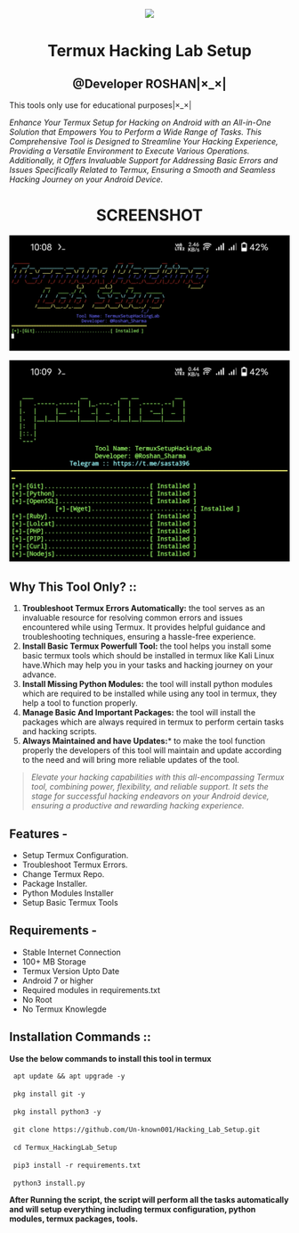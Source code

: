 <p align="center"><img src="https://user-images.githubusercontent.com/88341460/189536974-e0965a1d-3cc8-4507-a4c8-77aaa778a5c1.gif"></p>


<h1 align="center">Termux Hacking Lab Setup</h1>
<h2 align="center">@Developer ROSHAN|×_×|
</h2>
This tools only use for educational purposes|×_×|

_Enhance Your Termux Setup for Hacking on Android with an All-in-One Solution that Empowers You to Perform a Wide Range of Tasks. This Comprehensive Tool is Designed to Streamline Your Hacking Experience, Providing a Versatile Environment to Execute Various Operations. Additionally, it Offers Invaluable Support for Addressing Basic Errors and Issues Specifically Related to Termux, Ensuring a Smooth and Seamless Hacking Journey on your Android Device._
<h1 align="center">SCREENSHOT </h1>
<p>
<img src="https://github.com/Un-known001/Hacking_Lab_Setup/blob/65e8c87f629afa20d32cf25e4af95dc628b67833/Src/IMG_20240319_120019.jpg"
  </p>
  <p>
    <img src="https://github.com/Un-known001/Hacking_Lab_Setup/blob/afb2e4b3d8c7dd8a86cca6057d98548d6fe01c85/Src/IMG_20240319_115944.jpg"
  </p>

  




## Why This Tool Only? ::
1. **Troubleshoot Termux Errors Automatically:** the tool serves as an invaluable resource for resolving common errors and issues encountered while using Termux. It provides helpful guidance and troubleshooting techniques, ensuring a hassle-free experience.
2. **Install Basic Termux Powerfull Tool:** the tool helps you install some basic termux tools which should be installed in termux like Kali Linux have.Which may help you in your tasks and hacking journey on your advance.
3. **Install Missing Python Modules:** the tool will install python modules which are required to be installed while using any tool in termux, they help a tool to function properly. 
4. **Manage Basic And Important Packages:** the tool will install the packages which are always required in termux to perform certain tasks and hacking scripts.
5. **Always Maintained and have Updates:*** to make the tool function properly the developers of this tool will maintain and update according to the need and will bring more reliable updates of the tool.
> _Elevate your hacking capabilities with this all-encompassing Termux tool, combining power, flexibility, and reliable support. It sets the stage for successful hacking endeavors on your Android device, ensuring a productive and rewarding hacking experience._

## Features - 
- Setup Termux Configuration.
- Troubleshoot Termux Errors.
- Change Termux Repo.
- Package Installer.
- Python Modules Installer
- Setup Basic Termux Tools
  
## Requirements - 
- Stable Internet Connection
- 100+ MB Storage
- Termux Version Upto Date
- Android 7 or higher
- Required modules in requirements.txt
- No Root
- No Termux Knowlegde

## Installation Commands ::
**Use the below commands to install this tool in termux**

```
 apt update && apt upgrade -y

 pkg install git -y

 pkg install python3 -y

 git clone https://github.com/Un-known001/Hacking_Lab_Setup.git

 cd Termux_HackingLab_Setup

 pip3 install -r requirements.txt

 python3 install.py

```

**After Running the script, the script will perform all the tasks automatically and will setup everything including termux configuration, python modules, termux packages, tools.**
